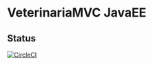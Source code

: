 # VeterinariaMVC JavaEE
## Status

[![CircleCI](https://circleci.com/gh/Edulynch/VeterinariaMVC-JavaEE/tree/master.svg?style=svg)](https://circleci.com/gh/Edulynch/VeterinariaMVC-JavaEE/tree/master)
